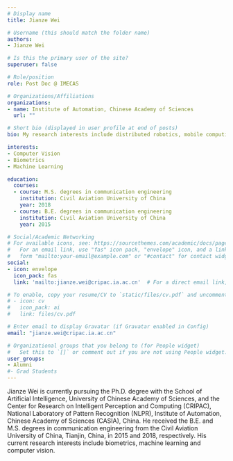 ```yaml
---
# Display name
title: Jianze Wei

# Username (this should match the folder name)
authors:
- Jianze Wei

# Is this the primary user of the site?
superuser: false

# Role/position
role: Post Doc @ IMECAS

# Organizations/Affiliations
organizations:
- name: Institute of Automation, Chinese Academy of Sciences
  url: ""

# Short bio (displayed in user profile at end of posts)
bio: My research interests include distributed robotics, mobile computing and programmable matter.

interests:
- Computer Vision
- Biometrics
- Machine Learning

education:
  courses:
  - course: M.S. degrees in communication engineering
    institution: Civil Aviation University of China
    year: 2018
  - course: B.E. degrees in communication engineering
    institution: Civil Aviation University of China
    year: 2015

# Social/Academic Networking
# For available icons, see: https://sourcethemes.com/academic/docs/page-builder/#icons
#   For an email link, use "fas" icon pack, "envelope" icon, and a link in the
#   form "mailto:your-email@example.com" or "#contact" for contact widget.
social:
- icon: envelope
  icon_pack: fas
  link: 'mailto:jianze.wei@cripac.ia.ac.cn'  # For a direct email link, use "mailto:test@example.org".

# To enable, copy your resume/CV to `static/files/cv.pdf` and uncomment the lines below.
# - icon: cv
#   icon_pack: ai
#   link: files/cv.pdf

# Enter email to display Gravatar (if Gravatar enabled in Config)
email: "jianze.wei@cripac.ia.ac.cn"

# Organizational groups that you belong to (for People widget)
#   Set this to `[]` or comment out if you are not using People widget.
user_groups:
- Alumni
#- Grad Students
---
```

Jianze Wei is currently pursuing the Ph.D. degree with the School of Artificial Intelligence, University of Chinese Academy of Sciences, and the Center for Research on Intelligent Perception and Computing (CRIPAC), National Laboratory of Pattern Recognition (NLPR), Institute of Automation, Chinese Academy of Sciences (CASIA), China. He received the B.E. and M.S. degrees in communication engineering from the Civil Aviation University of China, Tianjin, China, in 2015 and 2018, respectively. His current research interests include biometrics, machine learning and computer vision.